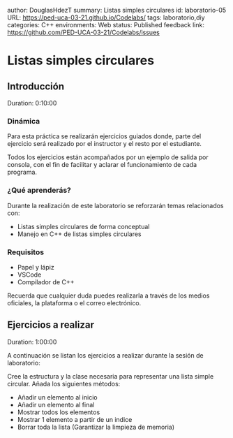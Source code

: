 author: DouglasHdezT
summary: Listas simples circulares
id: laboratorio-05
URL: https://ped-uca-03-21.github.io/Codelabs/
tags: laboratorio,diy
categories: C++
environments: Web
status: Published
feedback link: https://github.com/PED-UCA-03-21/Codelabs/issues

# Listas simples circulares

## Introducción
Duration: 0:10:00

### Dinámica

Para esta práctica se realizarán ejercicios guiados donde, parte del ejercicio será realizado por el instructor y el resto por el estudiante.

Todos los ejercicios están acompañados por un ejemplo de salida por consola, con el fin de facilitar y aclarar el funcionamiento de cada programa.

### ¿Qué aprenderás?

Durante la realización de este laboratorio se reforzarán temas relacionados con:

- Listas simples circulares de forma conceptual
- Manejo en C++ de listas simples circulares

### Requisitos

- Papel y lápiz
- VSCode
- Compilador de C++

<aside class="positive">
  Recuerda que cualquier duda puedes realizarla a través de los medios oficiales, la plataforma o el correo electrónico.
</aside>

## Ejercicios a realizar
Duration: 1:00:00

A continuación se listan los ejercicios a realizar durante la sesión de laboratorio:

Cree la estructura y la clase necesaria para representar una lista simple circular. Añada los siguientes métodos:

- Añadir un elemento al inicio
- Añadir un elemento al final
- Mostrar todos los elementos
- Mostrar 1 elemento a partir de un indice
- Borrar toda la lista (Garantizar la limpieza de memoria)